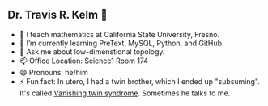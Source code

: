 ## Dr. Travis R. Kelm 👋

<!--
**TravisKelm/TravisKelm** is a ✨ _special_ ✨ repository because its `README.md` (this file) appears on your GitHub profile.

Here are some ideas to get you started:

- 🔭 I’m currently working on ...
- 🌱 I’m currently learning ...
- 👯 I’m looking to collaborate on ...
- 🤔 I’m looking for help with ...
- 💬 Ask me about ...
- 📫 How to reach me: ...
- 😄 Pronouns: ...
- ⚡ Fun fact: ...
-->

- 🔭 I teach mathematics at California State University, Fresno.
- 🌱 I’m currently learning PreText, MySQL, Python, and GitHub.
- 💬 Ask me about low-dimenstional topology.
- 📫 Office Location: Science1 Room 174
- 😄 Pronouns: he/him
- ⚡ Fun fact: In utero, I had a twin brother, which I ended up "subsuming".  It's called [Vanishing twin syndrome](https://en.wikipedia.org/wiki/Vanishing_twin).  Sometimes he talks to me.
